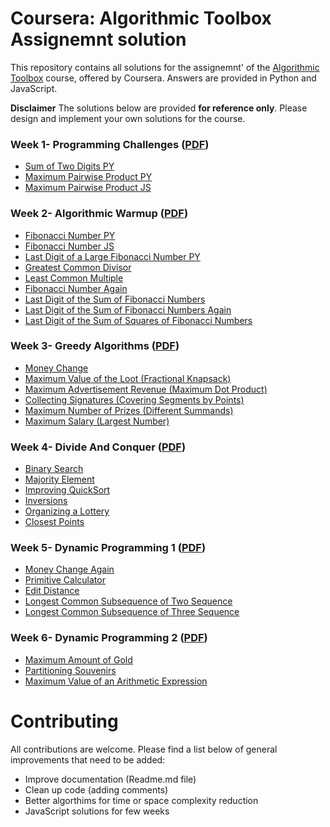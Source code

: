 # Coursera: Algorithmic Toolbox Assignemnt solution
This repository contains all solutions for the assignemnt' of the  [Algorithmic Toolbox](https://www.coursera.org/learn/algorithmic-toolbox) course, offered by Coursera. Answers are provided in Python and JavaScript.

**Disclaimer** The solutions below are provided **for reference only**. Please design and implement your own solutions for the course.

### Week 1- Programming Challenges ([PDF](/week1_programming_challenges/week1_programming_challenges.pdf))

- [Sum of Two Digits PY](/week1_programming_challenges/1_sum_of_two_digits/APlusB.py)
- [Maximum Pairwise Product PY](/week1_programming_challenges/2_maximum_pairwise_product/max_pairwise_product.py)
- [Maximum Pairwise Product JS](/week1_programming_challenges/2_maximum_pairwise_product/max_pairwise_product.js)


### Week 2- Algorithmic Warmup ([PDF](/week1_programming_challenges/week2_algorithmic_warmup.pdf))

- [Fibonacci Number PY](/week2_algorithmic_warmup/1_fibonacci_number/fibonacci.py)
- [Fibonacci Number JS](/week2_algorithmic_warmup/1_fibonacci_number/fibonacci.js)
- [Last Digit of a Large Fibonacci Number PY](/week2_algorithmic_warmup/2_last_digit_of_fibonacci_number/fibonacci_last_digit.py)
- [Greatest Common Divisor](/assignment%20solutions/2.3%20gcd.py)
- [Least Common Multiple](/assignment%20solutions/2.4%20lcm.py)
- [Fibonacci Number Again](/assignment%20solutions/2.5%20pisano.py)
- [Last Digit of the Sum of Fibonacci Numbers](/assignment%20solutions/2.6%20lastdigitsum.py)
- [Last Digit of the Sum of Fibonacci Numbers Again](/assignment%20solutions/2.7%20partialsum.py)
- [Last Digit of the Sum of Squares of Fibonacci Numbers](/assignment%20solutions/2.8%20lastdigitsquares.py)


### Week 3- Greedy Algorithms ([PDF](/week1_programming_challenges/week3_greedy_algorithms.pdf))

- [Money Change](/assignment%20solutions/3.1%20moneychange.py)
- [Maximum Value of the Loot (Fractional Knapsack)](/assignment%20solutions/3.2%20maxloot.py)
- [Maximum Advertisement Revenue (Maximum Dot Product)](/assignment%20solutions/3.3%20maxadrevenue.py)
- [Collecting Signatures (Covering Segments by Points)](/assignment%20solutions/3.4%20signatures.py)
- [Maximum Number of Prizes (Different Summands)](/assignment%20solutions/3.5%20maxprizes.py)
- [Maximum Salary (Largest Number)](/assignment%20solutions/3.6%20maxsalary.py)


### Week 4- Divide And Conquer ([PDF](/week1_programming_challenges/week4_divide_and_conquer.pdf))

- [Binary Search]()
- [Majority Element]()
- [Improving QuickSort]()
- [Inversions]()
- [Organizing a Lottery]()
- [Closest Points]()


### Week 5- Dynamic Programming 1 ([PDF](/week1_programming_challenges/week5_dynamic_programming1.pdf))

- [Money Change Again]()
- [Primitive Calculator]()
- [Edit Distance]()
- [Longest Common Subsequence of Two Sequence]()
- [Longest Common Subsequence of Three Sequence]()


### Week 6- Dynamic Programming 2 ([PDF](/week1_programming_challenges/week6_dynamic_programming2.pdf))

- [Maximum Amount of Gold]()
- [Partitioning Souvenirs]()
- [Maximum Value of an Arithmetic Expression]()


# Contributing

All contributions are welcome. Please find a list below of general improvements that need to be added:
- Improve documentation (Readme.md file)
- Clean up code (adding comments)
- Better algorthims for time or space complexity reduction
- JavaScript solutions for few weeks


